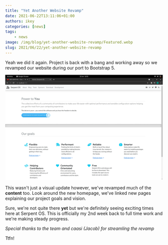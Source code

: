 ```yaml
---
title: "Yet Another Website Revamp"
date: 2021-06-22T13:11:06+01:00
authors: ikey
categories: [news]
tags:
    - news
image: /img/blog/yet-another-website-revamp/Featured.webp
slug: 2021/06/22/yet-another-website-revamp
---
```


Yeah we did it again. Project is back with a bang and working
away so we revamped our website during our port to Bootstrap 5.

![Shiny updated website revamp](/img/blog/yet-another-website-revamp/Featured.webp)

<!--truncate-->


This wasn't just a visual update however, we've revamped much of
the **content** too. Look around the new homepage, we've linked new
pages explaining our project goals and vision.

Sure, we're not quite there **yet** but we're definitely seeing
exciting times here at Serpent OS. This is officially my 2nd week
back to full time work and we're making steady progress.

_Special thanks to the team and caasi (Jacob) for streamling the revamp_

Ttfn!
